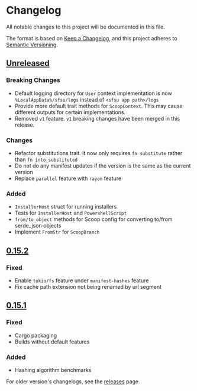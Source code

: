 # Changelog

All notable changes to this project will be documented in this file.

The format is based on [Keep a Changelog](https://keepachangelog.com/en/1.0.0/),
and this project adheres to [Semantic Versioning](https://semver.org/spec/v2.0.0.html).

## [Unreleased]

### Breaking Changes

- Default logging directory for `User` context implementation is now `%LocalAppData%/sfsu/logs` instead of `<sfsu app path>/logs`
- Provide more default trait methods for `ScoopContext`. This may cause different outputs for certain implementations.
- Removed `v1` feature. `v1` breaking changes have been merged in this release.

### Changes

- Refactor substitutions trait. It now only requires `fn substitute` rather than `fn into_substituted`
- Do not do any manifest updates if the version is the same as the current version
- Replace `parallel` feature with `rayon` feature

### Added

- `InstallerHost` struct for running installers
- Tests for `InstallerHost` and `PowershellScript`
- `from/to_object` methods for Scoop config for converting to/from serde_json objects
- Implement `FromStr` for `ScoopBranch`

## [0.15.2]

### Fixed

- Enable `tokio/fs` feature under `manifest-hashes` feature
- Fix cache path extension not being renamed by url segment

## [0.15.1]

### Fixed

- Cargo packaging
- Builds without default features

### Added

- Hashing algorithm benchmarks

For older version's changelogs, see the [releases](https://github.com/winpax/sprinkles/releases) page.

[Unreleased]: https://github.com/winpax/sfsu/compare/v0.15.1...HEAD
[0.15.2]: https://github.com/winpax/sprinkles/releases/tag/v0.15.2
[0.15.1]: https://github.com/winpax/sprinkles/releases/tag/v0.15.1
